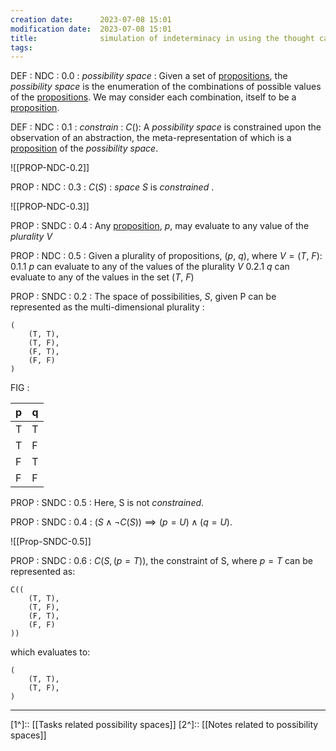 ```yaml
---
creation date:		2023-07-08 15:01
modification date:	2023-07-08 15:01
title: 				simulation of indeterminacy in using the thought calculus
tags:
---
```


DEF : NDC : 0.0 : $possibility\ space$ : Given a set of [propositions](obsidian://open?vault=Master&file=DEF-NDC-0.0_proposition), the $possibility\ space$ is the enumeration of the combinations of possible values of the [propositions](obsidian://open?vault=Master&file=DEF-NDC-0.0_proposition). We may consider each combination, itself to be a [proposition](obsidian://open?vault=Master&file=DEF-NDC-0.0_proposition).

DEF : NDC : 0.1 : $constrain$ : $C()$: A $possibility\ space$ is constrained upon the observation of an abstraction, the meta-representation of which is a [proposition](obsidian://open?vault=Master&file=DEF-NDC-0.0_proposition) of the $possibility\ space$.

![[PROP-NDC-0.2]] 

PROP : NDC : 0.3 : $C(S)$ : $space$ $S$ is $constrained$ .

![[PROP-NDC-0.3]]

PROP : SNDC : 0.4 : Any [proposition](obsidian://open?vault=Master&file=DEF-NDC-0.0_proposition), $p$, may evaluate to any value of the $plurality$ $V$

PROP : NDC : 0.5 : Given a plurality of propositions, $( p,\  q)$, where $V = (T,\ F)$:
	0.1.1 $p$ can evaluate to any of the values of the plurality $V$
	0.2.1 $q$ can evaluate to any of the values in the set $(T,\ F)$

PROP : SNDC : 0.2 : The space of possibilities, $S$, given P can be represented as the multi-dimensional plurality :
```
(
	(T, T),
	(T, F),
	(F, T),
	(F, F)
)
``` 

FIG :

| p   | q   |
| --- | --- |
| T   | T   |
| T   | F   |
| F   | T   |
| F   | F   |

PROP : SNDC : 0.5 : Here, S is not $constrained$.

PROP : SNDC : 0.4 : $(S \land \lnot C(S)) \implies (p = U) \land (q = U)$.

![[Prop-SNDC-0.5]]

PROP : SNDC : 0.6 : $C(S,  (p=T))$, the constraint of S, where $p=T$ can be represented as: 

```
C((
	(T, T),
	(T, F),
	(F, T),
	(F, F)
))
```

which evaluates to:
```
(
	(T, T),
	(T, F),
)
```


---
[1^]:: [[Tasks related possibility spaces]]
[2^]:: [[Notes related to possibility spaces]]